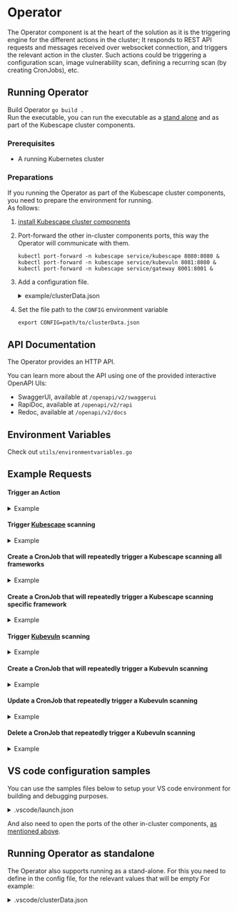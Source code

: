 
# Operator 

The Operator component is at the heart of the solution as it is the triggering engine for the different actions in the cluster; It responds to REST API requests and messages received over websocket connection, and triggers the relevant action in the cluster. Such actions could be triggering a configuration scan, image vulnerability scan, defining a recurring scan (by creating CronJobs), etc.

## Running Operator
Build Operator `go build .`  
Run the executable, you can run the executable as a [stand alone](https://github.com/kubescape/operator#running-operator--as-standalone) and as part of the Kubescape cluster components.  
### Prerequisites
 * A running Kubernetes cluster
### Preparations
If you running the Operator as part of the Kubescape cluster components, you need to prepare the environment for running.  
As follows:  
 1. [install Kubescape cluster components](https://github.com/armosec/armo-helm#installing-armo-cluster-components-in-a-kubernetes-cluster-using-helm)
 2. Port-forward the other in-cluster components ports, this way the Operator will communicate with them.


	```    
	kubectl port-forward -n kubescape service/kubescape 8080:8080 & 
	kubectl port-forward -n kubescape service/kubevuln 8081:8080 & 
	kubectl port-forward -n kubescape service/gateway 8001:8001 &
	```

 3. Add a configuration file.  
	<details><summary>example/clusterData.json</summary>

	   ```json5 
		{
	       "gatewayWebsocketURL": "127.0.0.1:8001",
	       "gatewayRestURL": "127.0.0.1:8002",
	       "kubevulnURL": "127.0.0.1:8081",
	       "kubescapeURL": "127.0.0.1:8080",
	       "eventReceiverRestURL": "https://report.armo.cloud",
	       "eventReceiverWebsocketURL": "wss://report.armo.cloud",
	       "rootGatewayURL": "wss://ens.euprod1.cyberarmorsoft.com/v1/waitfornotification",
	       "accountID": "*********************",
	       "clusterName": "******", } 
	```
	</details>
   
 4. Set the file path to the `CONFIG` environment variable 
     ```
     export CONFIG=path/to/clusterData.json
     ```
     
## API Documentation

The Operator provides an HTTP API.

You can learn more about the API using one of the provided interactive OpenAPI UIs:
- SwaggerUI, available at `/openapi/v2/swaggerui`
- RapiDoc, available at `/openapi/v2/rapi`
- Redoc, available at `/openapi/v2/docs`

## Environment Variables

Check out `utils/environmentvariables.go`

## Example Requests
#### Trigger an Action
<details><summary>Example</summary>

```
curl -X POST http://<Kuntroller-url>/v1/triggerAction
   -H 'Content-Type: application/json'
   -d '{
	    "commands": [
		{
		    "CommandName": "scan",
		    "WildWlid": "wlid://cluster-minikube-v1"
		}
	    ]
	}'
```
</details>

#### Trigger [Kubescape](https://github.com/armosec/kubescape) scanning
<details><summary>Example</summary>

```
curl -X POST \
   -H 'Content-Type: application/json' \
   -d '{
	    "commands": [
		{
		    "CommandName": "kubescapeScan",
		    "args": {
			"scanV1": {
			    "submit": true
			}
		    }
		}
	    ]
	}' \
   http://127.0.0.1:4002/v1/triggerAction
```
</details>

#### Create a CronJob that will repeatedly trigger a Kubescape scanning all frameworks
<details><summary>Example</summary>

```
curl -X POST \
   -H 'Content-Type: application/json' \
   -d '{
	    "commands": [
		{
		    "CommandName": "setKubescapeCronJob",
		    "args": {
			"kubescapeJobParams": {
			    "cronTabSchedule": "* * * * *"
			},
			"scanV1": {
			    "submit": true
			}
		    }
		}
	    ]
	}' \
   http://127.0.0.1:4002/v1/triggerAction
```
</details>

#### Create a CronJob that will repeatedly trigger a Kubescape scanning specific framework
<details><summary>Example</summary>

```
curl -X POST \
   -H 'Content-Type: application/json' \
   -d '{
	    "commands": [
		{
		    "CommandName": "setKubescapeCronJob",
		    "args": {
			"kubescapeJobParams": {
			    "cronTabSchedule": "* * * * *"
			},
			"scanV1": {
			    "submit": true,
			    "targetType": "framework",
			    "targetNames": [
				"nsa"
			    ]
			}
		    }
		}
	    ]
	}' \
   http://127.0.0.1:4002/v1/triggerAction
```
</details>

#### Trigger [Kubevuln](https://github.com/kubescape/kubevuln) scanning
<details><summary>Example</summary>

```
curl -X POST \
   -H 'Content-Type: application/json' \
   -d '{
	    "commands": [
		{
		    "CommandName": "scan",
		    "WildWlid": "wlid://cluster-minikube-v1"
		}
	    ]
	}' \
   http://127.0.0.1:4002/v1/triggerAction
```
</details>

#### Create a CronJob that will repeatedly trigger a Kubevuln scanning
<details><summary>Example</summary>

```
curl -X POST \
   -H 'Content-Type: application/json' \
   -d '{
         "commands": [
            {
                  "CommandName": "setVulnScanCronJob",
                  "WildWlid": "wlid://cluster-minikube/namespace-systest-ns-chj8",
                  "args": {
                     "jobParams": {
                        "cronTabSchedule": "* * * * *"
                     }
                  }
            }
         ]
      }' \
   http://127.0.0.1:4002/v1/triggerAction
```
</details>

#### Update a CronJob that repeatedly trigger a Kubevuln scanning
<details><summary>Example</summary>

```
curl -X POST \
   -H 'Content-Type: application/json' \
   -d '{
         "commands": [
            {
                  "CommandName": "updateVulnScanCronJob",
                  "args": {
                     "jobParams": {
                        "cronTabSchedule": "* * * * *",
                        "name": "vuln-scan-scheduled-2393196145723502557"
                     }
                  }
            }
         ]
      }' \
   http://127.0.0.1:4002/v1/triggerAction
```
</details>

#### Delete a CronJob that repeatedly trigger a Kubevuln scanning
<details><summary>Example</summary>

```
curl -X POST \
   -H 'Content-Type: application/json' \
   -d '{
         "commands": [
            {
                  "CommandName": "deleteVulnScanCronJob",
                  "args": {
                     "jobParams": {
                        "cronTabSchedule": "2 0 * * *",
                        "name": "vuln-scan-scheduled-605400646375517620"
                     }
                  }
            }
         ]
      }' \
   http://127.0.0.1:4002/v1/triggerAction
```
</details>  
	
## VS code configuration samples

You can use the samples files below to setup your VS code environment for building and debugging purposes.

<details><summary>.vscode/launch.json</summary>

```json5
{
    "version": "0.2.0",
    "configurations": [
        {
            "name": "Launch Package",
            "type": "go",
            "request": "launch",
            "mode": "auto",
            "program":  "${workspaceRoot}",
                 "env": {
                     "PORT": "4002",
                     "NAMESPACE": "kubescape",
                     "CONFIG": "${workspaceRoot}/.vscode/clusterData.json",
            },
            "args": [
                "-alsologtostderr", "-v=4", "2>&1"
            ]
        }
    ]
}
```
We configure the Operator to listen to port 4002, and define the configuration in the clusterData.json file [as mentioned above](https://github.com/kubescape/operator#preparations).
</details>

And also need to open the ports of the other in-cluster components, [as mentioned above](https://github.com/kubescape/operator#preparations).
    
## Running Operator  as standalone

The Operator also supports running as a stand-alone.
For this you need to define in the config file, for the relevant values that will be empty
For example:
<details><summary>.vscode/clusterData.json</summary>

```json5
{
    "gatewayWebsocketURL": "",
    "gatewayRestURL": "",
    "kubevulnURL": "",
    "kubescapeURL": "",
    "eventReceiverRestURL": ",
    "eventReceiverWebsocketURL": "",
    "rootGatewayURL": "",
    "accountID": "*********************",
    "clusterName": "******"
}
```
</details>



